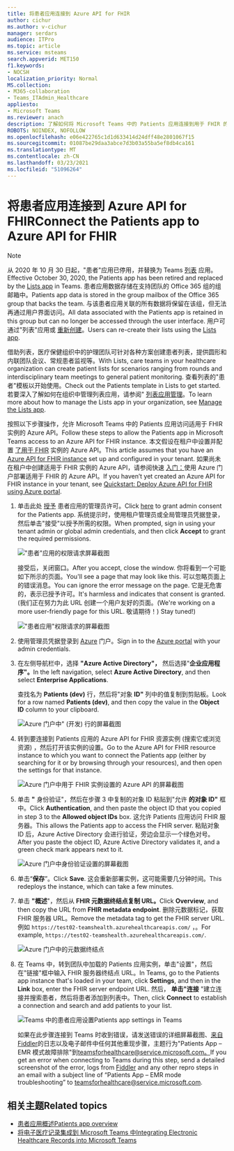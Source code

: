 ```yaml
---
title: 将患者应用连接到 Azure API for FHIR
author: cichur
ms.author: v-cichur
manager: serdars
audience: ITPro
ms.topic: article
ms.service: msteams
search.appverid: MET150
f1.keywords:
- NOCSH
localization_priority: Normal
MS.collection:
- M365-collaboration
- Teams_ITAdmin_Healthcare
appliesto:
- Microsoft Teams
ms.reviewer: anach
description: 了解如何将 Microsoft Teams 中的 Patients 应用连接到用于 FHIR 的 Azure API (快速医疗保健互操作性资源) 。
ROBOTS: NOINDEX, NOFOLLOW
ms.openlocfilehash: e06e422765c1d1d633414d24dff48e2801067f15
ms.sourcegitcommit: 01087be29daa3abce7d3b03a55ba5ef8db4ca161
ms.translationtype: MT
ms.contentlocale: zh-CN
ms.lasthandoff: 03/23/2021
ms.locfileid: "51096264"
---
```

# <a name="connect-the-patients-app-to-azure-api-for-fhir"></a><span data-ttu-id="b7a2a-103">将患者应用连接到 Azure API for FHIR</span><span class="sxs-lookup"><span data-stu-id="b7a2a-103">Connect the Patients app to Azure API for FHIR</span></span>

> [!NOTE]
> <span data-ttu-id="b7a2a-104">从 2020 年 10 月 30 日起，"患者"应用已停用，并替换为 Teams [列表](https://support.microsoft.com/office/get-started-with-lists-in-teams-c971e46b-b36c-491b-9c35-efeddd0297db) 应用。</span><span class="sxs-lookup"><span data-stu-id="b7a2a-104">Effective October 30, 2020, the Patients app has been retired and replaced by the [Lists app](https://support.microsoft.com/office/get-started-with-lists-in-teams-c971e46b-b36c-491b-9c35-efeddd0297db) in Teams.</span></span> <span data-ttu-id="b7a2a-105">患者应用数据存储在支持团队的 Office 365 组的组邮箱中。</span><span class="sxs-lookup"><span data-stu-id="b7a2a-105">Patients app data is stored in the group mailbox of the Office 365 group that backs the team.</span></span> <span data-ttu-id="b7a2a-106">与该患者应用关联的所有数据将保留在该组，但无法再通过用户界面访问。</span><span class="sxs-lookup"><span data-stu-id="b7a2a-106">All data associated with the Patients app is retained in this group but can no longer be accessed through the user interface.</span></span> <span data-ttu-id="b7a2a-107">用户可通过"列表"应用或 [重新创建](https://support.microsoft.com/office/get-started-with-lists-in-teams-c971e46b-b36c-491b-9c35-efeddd0297db)。</span><span class="sxs-lookup"><span data-stu-id="b7a2a-107">Users can re-create their lists using the [Lists app](https://support.microsoft.com/office/get-started-with-lists-in-teams-c971e46b-b36c-491b-9c35-efeddd0297db).</span></span>
>
><span data-ttu-id="b7a2a-108">借助列表，医疗保健组织中的护理团队可针对各种方案创建患者列表，提供圆形和内联团队会议、常规患者监视等。</span><span class="sxs-lookup"><span data-stu-id="b7a2a-108">With Lists, care teams in your healthcare organization can create patient lists for scenarios ranging from rounds and interdisciplinary team meetings to general patient monitoring.</span></span> <span data-ttu-id="b7a2a-109">查看列表的"患者"模板以开始使用。</span><span class="sxs-lookup"><span data-stu-id="b7a2a-109">Check out the Patients template in Lists to get started.</span></span> <span data-ttu-id="b7a2a-110">若要深入了解如何在组织中管理列表应用，请参阅" [列表应用管理](../../manage-lists-app.md)。</span><span class="sxs-lookup"><span data-stu-id="b7a2a-110">To learn more about how to manage the Lists app in your organization, see [Manage the Lists app](../../manage-lists-app.md).</span></span>

<span data-ttu-id="b7a2a-111">按照以下步骤操作，允许 Microsoft Teams 中的 Patients 应用访问适用于 FHIR 实例的 Azure API。</span><span class="sxs-lookup"><span data-stu-id="b7a2a-111">Follow these steps to allow the Patients app in Microsoft Teams access to an Azure API for FHIR instance.</span></span> <span data-ttu-id="b7a2a-112">本文假设在租户中设置并配置 [了用于 FHIR](https://azure.microsoft.com/services/azure-api-for-fhir/) 实例的 Azure API。</span><span class="sxs-lookup"><span data-stu-id="b7a2a-112">This article assumes that you have an [Azure API for FHIR instance](https://azure.microsoft.com/services/azure-api-for-fhir/) set up and configured in your tenant.</span></span>  <span data-ttu-id="b7a2a-113">如果尚未在租户中创建适用于 FHIR 实例的 Azure API，请参阅快速 [入门：](/azure/healthcare-apis/fhir-paas-portal-quickstart)使用 Azure 门户部署适用于 FHIR 的 Azure API。</span><span class="sxs-lookup"><span data-stu-id="b7a2a-113">If you haven’t yet created an Azure API for FHIR instance in your tenant, see [Quickstart: Deploy Azure API for FHIR using Azure portal](/azure/healthcare-apis/fhir-paas-portal-quickstart).</span></span>

1. <span data-ttu-id="b7a2a-114">单击此处 [授予](https://login.microsoftonline.com/common/adminConsent?client_id=4aee3506-b263-43e0-ba31-1468fa7b2806) 患者应用的管理员许可。</span><span class="sxs-lookup"><span data-stu-id="b7a2a-114">Click [here](https://login.microsoftonline.com/common/adminConsent?client_id=4aee3506-b263-43e0-ba31-1468fa7b2806) to grant admin consent for the Patients app.</span></span> <span data-ttu-id="b7a2a-115">系统提示时，使用租户管理员或全局管理员凭据登录，然后单击"接受"以授予所需的权限。</span><span class="sxs-lookup"><span data-stu-id="b7a2a-115">When prompted, sign in using your tenant admin or global admin credentials, and then click **Accept** to grant the required permissions.</span></span>

    !["患者"应用的权限请求屏幕截图](../../media/patients-app-permissions-request.png)

    <span data-ttu-id="b7a2a-117">接受后，关闭窗口。</span><span class="sxs-lookup"><span data-stu-id="b7a2a-117">After you accept, close the window.</span></span> <span data-ttu-id="b7a2a-118">你将看到一个可能如下所示的页面。</span><span class="sxs-lookup"><span data-stu-id="b7a2a-118">You'll see a page that may look like this.</span></span> <span data-ttu-id="b7a2a-119">可以忽略页面上的错误消息。</span><span class="sxs-lookup"><span data-stu-id="b7a2a-119">You can ignore the error message on the page.</span></span> <span data-ttu-id="b7a2a-120">它是无危害的，表示已授予许可。</span><span class="sxs-lookup"><span data-stu-id="b7a2a-120">It's harmless and indicates that consent is granted.</span></span> <span data-ttu-id="b7a2a-121"> (我们正在努力为此 URL 创建一个用户友好的页面。</span><span class="sxs-lookup"><span data-stu-id="b7a2a-121">(We're working on a more user-friendly page for this URL.</span></span> <span data-ttu-id="b7a2a-122">敬请期待！) </span><span class="sxs-lookup"><span data-stu-id="b7a2a-122">Stay tuned!)</span></span>

    !["患者应用"权限请求的屏幕截图](../../media/patients-app-permissions-request-granted.png)

2. <span data-ttu-id="b7a2a-124">使用管理员凭据登录到 [Azure](https://portal.azure.com) 门户。</span><span class="sxs-lookup"><span data-stu-id="b7a2a-124">Sign in to the [Azure portal](https://portal.azure.com) with your admin credentials.</span></span>

3. <span data-ttu-id="b7a2a-125">在左侧导航栏中，选择 **"Azure Active Directory"，** 然后选择"**企业应用程序"。**</span><span class="sxs-lookup"><span data-stu-id="b7a2a-125">In the left navigation, select **Azure Active Directory**, and then select **Enterprise Applications**.</span></span>

    <span data-ttu-id="b7a2a-126">查找名为 **Patients (dev)** 行，然后将"对象 **ID"** 列中的值复制到剪贴板。</span><span class="sxs-lookup"><span data-stu-id="b7a2a-126">Look for a row named **Patients (dev)**, and then copy the value in the **Object ID** column to your clipboard.</span></span>

    ![Azure 门户中" (开发) 行的屏幕截图](../../media/patients-app-azure-portal-object-id.png)

4. <span data-ttu-id="b7a2a-128">转到要连接到 Patients 应用的 Azure API for FHIR 资源实例 (搜索它或浏览资源) ，然后打开该实例的设置。</span><span class="sxs-lookup"><span data-stu-id="b7a2a-128">Go to the Azure API for FHIR resource instance to which you want to connect the Patients app (either by searching for it or by browsing through your resources), and then open the settings for that instance.</span></span>

    ![Azure 门户中用于 FHIR 实例设置的 Azure API 的屏幕截图](../../media/patients-app-azure-portal-instance-settings.png)

5. <span data-ttu-id="b7a2a-130">单击 **"** 身份验证"，然后在步骤 3 中复制的对象 ID 粘贴到"允许 **的对象 ID"** 框中。</span><span class="sxs-lookup"><span data-stu-id="b7a2a-130">Click **Authentication**, and then paste the object ID that you copied in step 3 to the **Allowed object IDs** box.</span></span> <span data-ttu-id="b7a2a-131">这允许 Patients 应用访问 FHIR 服务器。</span><span class="sxs-lookup"><span data-stu-id="b7a2a-131">This allows the Patients app to access the FHIR server.</span></span> <span data-ttu-id="b7a2a-132">粘贴对象 ID 后，Azure Active Directory 会进行验证，旁边会显示一个绿色对号。</span><span class="sxs-lookup"><span data-stu-id="b7a2a-132">After you paste the object ID, Azure Active Directory validates it, and a green check mark appears next to it.</span></span>

    ![Azure 门户中身份验证设置的屏幕截图](../../media/patients-app-azure-portal-authentication.png)

6. <span data-ttu-id="b7a2a-134">单击“**保存**”。</span><span class="sxs-lookup"><span data-stu-id="b7a2a-134">Click **Save**.</span></span> <span data-ttu-id="b7a2a-135">这会重新部署实例，这可能需要几分钟时间。</span><span class="sxs-lookup"><span data-stu-id="b7a2a-135">This redeploys the instance, which can take a few minutes.</span></span>

7. <span data-ttu-id="b7a2a-136">单击 **"概述**"，然后从 **FHIR 元数据终结点复制 URL。**</span><span class="sxs-lookup"><span data-stu-id="b7a2a-136">Click **Overview**, and then copy the URL from **FHIR metadata endpoint**.</span></span> <span data-ttu-id="b7a2a-137">删除元数据标记，获取 FHIR 服务器 URL。</span><span class="sxs-lookup"><span data-stu-id="b7a2a-137">Remove the metadata tag to get the FHIR server URL.</span></span> <span data-ttu-id="b7a2a-138">例如 `https://test02-teamshealth.azurehealthcareapis.com/` ，。</span><span class="sxs-lookup"><span data-stu-id="b7a2a-138">For example, `https://test02-teamshealth.azurehealthcareapis.com/`.</span></span>

    ![Azure 门户中的元数据终结点](../../media/patients-app-azure-portal-metadata-endpoint.png)

8. <span data-ttu-id="b7a2a-140">在 Teams 中，转到团队中加载的 Patients 应用实例，单击"设置"，然后在"链接"框中输入 FHIR 服务器终结点 URL。</span><span class="sxs-lookup"><span data-stu-id="b7a2a-140">In Teams, go to the Patients app instance that's loaded in your team, click **Settings**, and then in the **Link** box, enter the FHIR server endpoint URL.</span></span> <span data-ttu-id="b7a2a-141">然后， **单击"连接** "建立连接并搜索患者，然后将患者添加到列表中。</span><span class="sxs-lookup"><span data-stu-id="b7a2a-141">Then, click **Connect** to establish a connection and search and add patients to your list.</span></span>  

    ![ <span data-ttu-id="b7a2a-142">Teams 中的患者应用设置</span><span class="sxs-lookup"><span data-stu-id="b7a2a-142">Patients app settings in Teams</span></span>](../../media/patients-app-teams.png)

    <span data-ttu-id="b7a2a-143">如果在此步骤连接到 Teams 时收到错误，请发送错误的详细屏幕截图、[来自 Fiddler](https://www.telerik.com/download/fiddler)的日志以及电子邮件中任何其他重现步骤，主题行为"Patients App – EMR 模式故障排除"到[teamsforhealthcare@service.microsoft.com。](mailto:teamsforhealthcare@service.microsoft.com)</span><span class="sxs-lookup"><span data-stu-id="b7a2a-143">If you get an error when connecting to Teams during this step, send a detailed screenshot of the error, logs from [Fiddler](https://www.telerik.com/download/fiddler) and any other repro steps in an email with a subject line of “Patients App – EMR mode troubleshooting” to [teamsforhealthcare@service.microsoft.com](mailto:teamsforhealthcare@service.microsoft.com).</span></span>

## <a name="related-topics"></a><span data-ttu-id="b7a2a-144">相关主题</span><span class="sxs-lookup"><span data-stu-id="b7a2a-144">Related topics</span></span>

- [<span data-ttu-id="b7a2a-145">患者应用概述</span><span class="sxs-lookup"><span data-stu-id="b7a2a-145">Patients app overview</span></span>](patients-app-overview.md)
- [<span data-ttu-id="b7a2a-146">将电子医疗记录集成到 Microsoft Teams 中</span><span class="sxs-lookup"><span data-stu-id="b7a2a-146">Integrating Electronic Healthcare Records into Microsoft Teams</span></span>](patients-app.md)